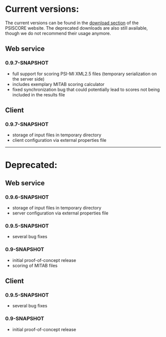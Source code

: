# Current versions: #

The current versions can be found in the [download section](http://code.google.com/p/psiscore/downloads/list) of the PSISCORE website. The deprecated downloads are also still available, though we do not recommend their usage anymore.

## Web service ##

### 0.9.7-SNAPSHOT ###
  * full support for scoring PSI-MI XML2.5 files (temporary serialization on the server side)
  * includes exemplary MITAB scoring calculator
  * fixed synchronization bug that could potentially lead to scores not being included in the results file

## Client ##

### 0.9.7-SNAPSHOT ###
  * storage of input files in temporary directory
  * client configuration via external properties file


---


# Deprecated: #

## Web service ##

### 0.9.6-SNAPSHOT ###
  * storage of input files in temporary directory
  * server configuration via external properties file

### 0.9.5-SNAPSHOT ###
  * several bug fixes

### 0.9-SNAPSHOT ###
  * initial proof-of-concept release
  * scoring of MITAB files

## Client ##

### 0.9.5-SNAPSHOT ###
  * several bug fixes

### 0.9-SNAPSHOT ###
  * initial proof-of-concept release